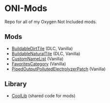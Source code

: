 # ONI-Mods
Repo for all of my Oxygen Not Included mods.

## Mods
- [BuildableDirtTile](BuildableDirtTile) (DLC, Vanilla)
- [BuildableNaturalTile](BuildableNaturalTile) (DLC, Vanilla)
- [CustomNameList](CustomNameList) (Vanilla)
- [FavoritesCategory](FavoritesCategory) (Vanilla)
- [PipedOutputPollutedElectrolyzerPatch](PipedOutputPollutedElectrolyzerPatch) (Vanilla)

## Library
- [CoolLib](CoolLib) (shared code for mods)
